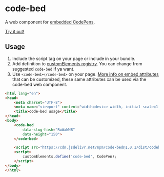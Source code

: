 # code-bed
A web component for [embedded CodePens](https://blog.codepen.io/documentation/embedded-pens/).

[Try it out!](https://codepen.io/rcasto/pen/ExVoXKW)

## Usage
1. Include the script tag on your page or include in your bundle.
2. Add definition to [customElements registry](https://developer.mozilla.org/en-US/docs/Web/API/CustomElementRegistry/define). You can change from suggested `code-bed` if ya want.
3. Use `<code-bed></code-bed>` on your page. [More info on embed attributes](https://blog.codepen.io/documentation/embedded-pens/#override-attributes-5) that can be customized, these same attributes can be used via the code-bed web component.

```html
<html lang="en">
<head>
    <meta charset="UTF-8">
    <meta name="viewport" content="width=device-width, initial-scale=1.0">
    <title>code-bed usage</title>
</head>
<body>
    <code-bed
        data-slug-hash="RwWxWNB"
        data-height="150">
    </code-bed>

    <script src="https://cdn.jsdelivr.net/npm/code-bed@1.0.1/dist/codebed.min.js"></script>
    <script>
        customElements.define('code-bed', CodePen);
    </script>
</body>
</html>
```